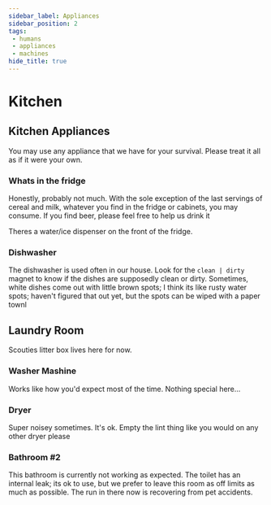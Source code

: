 ```yaml
---
sidebar_label: Appliances
sidebar_position: 2
tags:
 - humans
 - appliances
 - machines
hide_title: true
---
```


# Kitchen

## Kitchen Appliances
You may use any appliance that we have for your survival. Please treat it all as if it were your own. 

### Whats in the fridge
Honestly, probably not much. With the sole exception of the last servings of cereal and milk, whatever you find in the fridge or cabinets, you may consume. If you find beer, please feel free to help us drink it

Theres a water/ice dispenser on the front of the fridge. 

### Dishwasher
The dishwasher is used often in our house. Look for the ` clean | dirty ` magnet to know if the dishes are supposedly clean or dirty.
Sometimes, white dishes come out with little brown spots; I think its like rusty water spots; haven't figured that out yet, but the spots can be wiped with a paper townl

## Laundry Room

Scouties litter box lives here for now. 
### Washer Mashine
Works like how you'd expect most of the time. Nothing special here...

### Dryer
Super noisey sometimes. It's ok. 
Empty the lint thing like you would on any other dryer please

### Bathroom #2
This bathroom is currently not working as expected. The toilet has an internal leak; its ok to use, but we prefer to leave this room as off limits as much as possible. The run in there now is recovering from pet accidents.